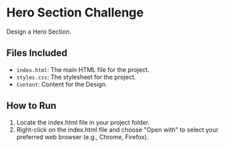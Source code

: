 # Hero Section Challenge
Design a Hero Section.

## Files Included
- `index.html`: The main HTML file for the project.
- `styles.css`: The stylesheet for the project.
- `Content`: Content for the Design.

## How to Run
1. Locate the index.html file in your project folder.
2. Right-click on the index.html file and choose "Open with" to select your preferred web browser (e.g., Chrome, Firefox).

